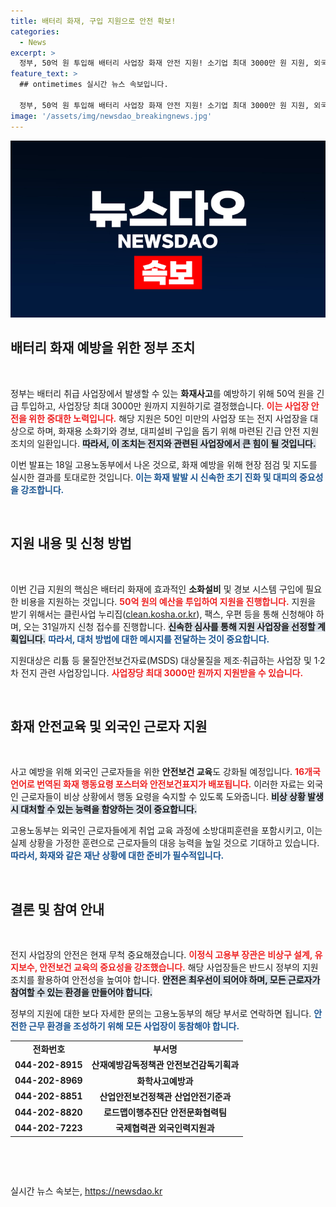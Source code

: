```yaml
---
title: 배터리 화재, 구입 지원으로 안전 확보!
categories:
  - News
excerpt: >
  정부, 50억 원 투입해 배터리 사업장 화재 안전 지원! 소기업 최대 3000만 원 지원, 외국인 근로자 안전 교육 강화. 신속한 대처를 위한 화재 행동요령 포스터도 배포! 궁금하다면 클릭하세요!
feature_text: >
  ## ontimetimes 실시간 뉴스 속보입니다.

  정부, 50억 원 투입해 배터리 사업장 화재 안전 지원! 소기업 최대 3000만 원 지원, 외국인 근로자 안전 교육 강화. 신속한 대처를 위한 화재 행동요령 포스터도 배포! 궁금하다면 클릭하세요!
image: '/assets/img/newsdao_breakingnews.jpg'
---
```


<p><img src="/assets/img/newsdao_breakingnews.jpg" alt="ontimetimes 속보" /></p>

<h2 data-ke-size="size26">배터리 화재 예방을 위한 정부 조치</h2>

<p data-ke-size="size16">&nbsp;</p>

<p>정부는 배터리 취급 사업장에서 발생할 수 있는 <b>화재사고</b>를 예방하기 위해 50억 원을 긴급 투입하고, 사업장당 최대 3000만 원까지 지원하기로 결정했습니다. <b><span style="color: #ee2323;">이는 사업장 안전을 위한 중대한 노력입니다.</span></b> 해당 지원은 50인 미만의 사업장 또는 전지 사업장을 대상으로 하며, 화재용 소화기와 경보, 대피설비 구입을 돕기 위해 마련된 긴급 안전 지원조치의 일환입니다. <b><span style="background-color: #21538527;">따라서, 이 조치는 전지와 관련된 사업장에서 큰 힘이 될 것입니다.</span></b> </p>

<p>이번 발표는 18일 고용노동부에서 나온 것으로, 화재 예방을 위해 현장 점검 및 지도를 실시한 결과를 토대로한 것입니다. <b><span style="color: #1a5490;">이는 화재 발발 시 신속한 초기 진화 및 대피의 중요성을 강조합니다.</span></b> </p>

<p data-ke-size="size16">&nbsp;</p>

<h2 data-ke-size="size26">지원 내용 및 신청 방법</h2>

<p data-ke-size="size16">&nbsp;</p>

<p>이번 긴급 지원의 핵심은 배터리 화재에 효과적인 <b>소화설비</b> 및 경보 시스템 구입에 필요한 비용을 지원하는 것입니다. <b><span style="color: #ee2323;"><b>50억 원</b>의 예산을 투입하여 지원을 진행합니다.</span></b> 지원을 받기 위해서는 클린사업 누리집(<a href="https://clean.kosha.or.kr">clean.kosha.or.kr</a>), 팩스, 우편 등을 통해 신청해야 하며, 오는 31일까지 신청 접수를 진행합니다. <b><span style="background-color: #21538527;">신속한 심사를 통해 지원 사업장을 선정할 계획입니다.</span></b> <b><span style="color: #1a5490;">따라서, 대처 방법에 대한 메시지를 전달하는 것이 중요합니다.</span></b></p>

<p>지원대상은 리튬 등 물질안전보건자료(MSDS) 대상물질을 제조·취급하는 사업장 및 1·2차 전지 관련 사업장입니다. <b><span style="color: #ee2323;">사업장당 최대 3000만 원까지 지원받을 수 있습니다.</span></b></p>

<p data-ke-size="size16">&nbsp;</p>

<h2 data-ke-size="size26">화재 안전교육 및 외국인 근로자 지원</h2>

<p data-ke-size="size16">&nbsp;</p>

<p>사고 예방을 위해 외국인 근로자들을 위한 <b>안전보건 교육</b>도 강화될 예정입니다. <b><span style="color: #ee2323;">16개국 언어로 번역된 화재 행동요령 포스터와 안전보건표지가 배포됩니다.</span></b> 이러한 자료는 외국인 근로자들이 비상 상황에서 행동 요령을 숙지할 수 있도록 도와줍니다. <b><span style="background-color: #21538527;">비상 상황 발생 시 대처할 수 있는 능력을 함양하는 것이 중요합니다.</span></b></p>

<p>고용노동부는 외국인 근로자들에게 취업 교육 과정에 소방대피훈련을 포함시키고, 이는 실제 상황을 가정한 훈련으로 근로자들의 대응 능력을 높일 것으로 기대하고 있습니다. <b><span style="color: #1a5490;">따라서, 화재와 같은 재난 상황에 대한 준비가 필수적입니다.</span></b></p>

<p data-ke-size="size16">&nbsp;</p>

<h2 data-ke-size="size26">결론 및 참여 안내</h2>

<p data-ke-size="size16">&nbsp;</p>

<p>전지 사업장의 안전은 현재 무척 중요해졌습니다. <b><span style="color: #ee2323;">이정식 고용부 장관은 비상구 설계, 유지보수, 안전보건 교육의 중요성을 강조했습니다.</span></b> 해당 사업장들은 반드시 정부의 지원 조치를 활용하여 안전성을 높여야 합니다. <b><span style="background-color: #21538527;">안전은 최우선이 되어야 하며, 모든 근로자가 참여할 수 있는 환경을 만들어야 합니다.</span></b> </p>

<p>정부의 지원에 대한 보다 자세한 문의는 고용노동부의 해당 부서로 연락하면 됩니다. <b><span style="color: #1a5490;">안전한 근무 환경을 조성하기 위해 모든 사업장이 동참해야 합니다.</span></b> </p>

<table>
    <tr>
        <td style="text-align: center; height: 17px;"><b>전화번호</b></td>
        <td style="text-align: center; height: 17px;"><b>부서명</b></td>
    </tr>
    <tr>
        <td style="text-align: center; height: 17px;"><b>044-202-8915</b></td>
        <td style="text-align: center; height: 17px;"><b>산재예방감독정책관 안전보건감독기획과</b></td>
    </tr>
    <tr>
        <td style="text-align: center; height: 17px;"><b>044-202-8969</b></td>
        <td style="text-align: center; height: 17px;"><b>화학사고예방과</b></td>
    </tr>
    <tr>
        <td style="text-align: center; height: 17px;"><b>044-202-8851</b></td>
        <td style="text-align: center; height: 17px;"><b>산업안전보건정책관 산업안전기준과</b></td>
    </tr>
    <tr>
        <td style="text-align: center; height: 17px;"><b>044-202-8820</b></td>
        <td style="text-align: center; height: 17px;"><b>로드맵이행추진단 안전문화협력팀</b></td>
    </tr>
    <tr>
        <td style="text-align: center; height: 17px;"><b>044-202-7223</b></td>
        <td style="text-align: center; height: 17px;"><b>국제협력관 외국인력지원과</b></td>
    </tr>
</table>

<p data-ke-size="size16">&nbsp;</p>

<p data-ke-size="size16">&nbsp;</p>
실시간 뉴스 속보는, <a href="https://newsdao.kr" rel="dofollow">https://newsdao.kr</a>


